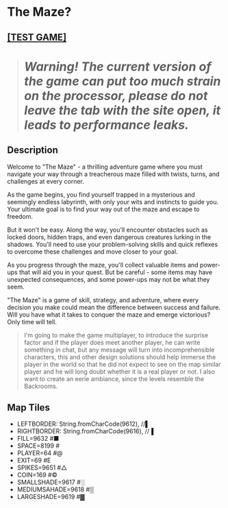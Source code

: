# The Maze?

## **[[TEST GAME]](https://nnicanbuak.github.io/The-Maze-q/)**

> # ***Warning! The current version of the game can put too much strain on the processor, please do not leave the tab with the site open, it leads to performance leaks.***

## Description

Welcome to "The Maze" - a thrilling adventure game where you must navigate your way through a treacherous maze filled with twists, turns, and challenges at every corner.

As the game begins, you find yourself trapped in a mysterious and seemingly endless labyrinth, with only your wits and instincts to guide you. Your ultimate goal is to find your way out of the maze and escape to freedom.

But it won't be easy. Along the way, you'll encounter obstacles such as locked doors, hidden traps, and even dangerous creatures lurking in the shadows. You'll need to use your problem-solving skills and quick reflexes to overcome these challenges and move closer to your goal.

As you progress through the maze, you'll collect valuable items and power-ups that will aid you in your quest. But be careful - some items may have unexpected consequences, and some power-ups may not be what they seem.

"The Maze" is a game of skill, strategy, and adventure, where every decision you make could mean the difference between success and failure. Will you have what it takes to conquer the maze and emerge victorious? Only time will tell.

> I'm going to make the game multiplayer, to introduce the surprise factor and if the player does meet another player, he can write something in chat, but any message will turn into incomprehensible characters, this and other design solutions should help immerse the player in the world so that he did not expect to see on the map similar player and he will long doubt whether it is a real player or not.
I also want to create an eerie ambiance, since the levels resemble the Backrooms.

## Map Tiles

- LEFTBORDER: String.fromCharCode(9612), //▌
- RIGHTBORDER: String.fromCharCode(9616), //▐
- FILL=9632 #■
- SPACE=8199 #
- PLAYER=64 #@
- EXIT=69 #E
- SPIKES=9651 #△
- COIN=169 #©
- SMALLSHADE=9617 #░
- MEDIUMSAHADE=9618 #▒
- LARGESHADE=9619 #▓
